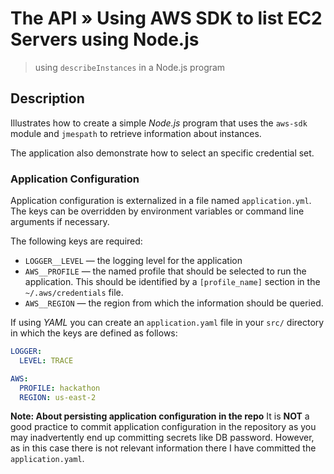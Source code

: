 # The API &raquo; Using AWS SDK to list EC2 Servers using Node.js
> using `describeInstances` in a Node.js program

## Description
Illustrates how to create a simple *Node.js* program that uses the `aws-sdk` module and `jmespath` to retrieve information about instances.

The application also demonstrate how to select an specific credential set.

### Application Configuration
Application configuration is externalized in a file named `application.yml`. The keys can be overridden by environment variables or command line arguments if necessary.

The following keys are required:
+ `LOGGER__LEVEL` &mdash; the logging level for the application
+ `AWS__PROFILE` &mdash; the named profile that should be selected to run the application. This should be identified by a `[profile_name]` section in the `~/.aws/credentials` file.
+ `AWS__REGION` &mdash; the region from which the information should be queried.

If using *YAML* you can create an `application.yaml` file in your `src/` directory in which the keys are defined as follows:
```yaml
LOGGER:
  LEVEL: TRACE

AWS:
  PROFILE: hackathon
  REGION: us-east-2
```

**Note: About persisting application configuration in the repo**
It is **NOT** a good practice to commit application configuration in the repository as you may inadvertently end up committing secrets like DB password.
However, as in this case there is not relevant information there I have committed the `application.yaml`.